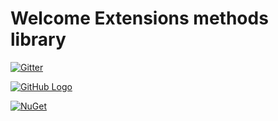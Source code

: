 # Welcome Extensions methods library


[![Gitter](https://badges.gitter.im/Join%20Chat.svg)](https://gitter.im/ilkerhalil/Extensions?utm_source=badge&utm_medium=badge&utm_campaign=pr-badge&utm_content=badge)

[![GitHub Logo](https://ci.appveyor.com/api/projects/status/github/ilkerhalil/Extensions?branch=master&svg=true)](https://ci.appveyor.com/project/ilkerhalil/extensions/branch/master)


[![NuGet](https://img.shields.io/nuget/v/Nuget.Core.svg?style=plastic)](https://www.nuget.org/packages/Another.Extension.Methods/)
